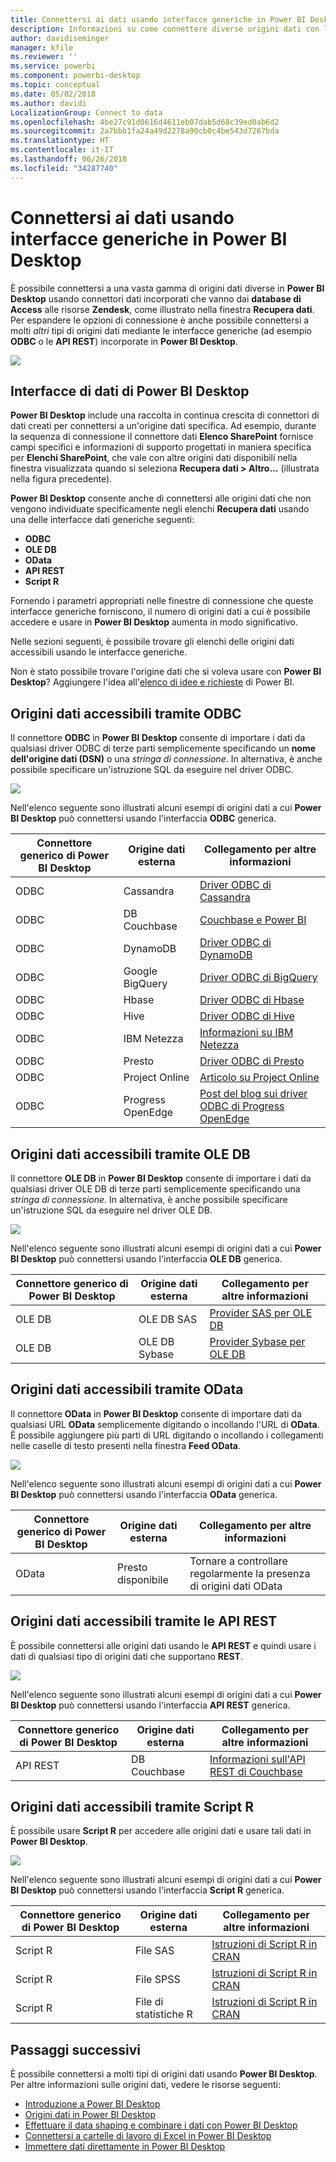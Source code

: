 ```yaml
---
title: Connettersi ai dati usando interfacce generiche in Power BI Desktop
description: Informazioni su come connettere diverse origini dati con le interfacce generiche in Power BI Desktop
author: davidiseminger
manager: kfile
ms.reviewer: ''
ms.service: powerbi
ms.component: powerbi-desktop
ms.topic: conceptual
ms.date: 05/02/2018
ms.author: davidi
LocalizationGroup: Connect to data
ms.openlocfilehash: 4be27c91d0616d4611eb07dab5d68c39ed0ab6d2
ms.sourcegitcommit: 2a7bbb1fa24a49d2278a90cb0c4be543d7267bda
ms.translationtype: HT
ms.contentlocale: it-IT
ms.lasthandoff: 06/26/2018
ms.locfileid: "34287740"
---
```

# <a name="connect-to-data-using-generic-interfaces-in-power-bi-desktop"></a>Connettersi ai dati usando interfacce generiche in Power BI Desktop
È possibile connettersi a una vasta gamma di origini dati diverse in **Power BI Desktop** usando connettori dati incorporati che vanno dai **database di Access** alle risorse **Zendesk**, come illustrato nella finestra **Recupera dati**. Per espandere le opzioni di connessione è anche possibile connettersi a molti *altri* tipi di origini dati mediante le interfacce generiche (ad esempio **ODBC** o le **API REST**) incorporate in **Power BI Desktop**.

![](media/desktop-connect-using-generic-interfaces/generic-data-interfaces_1.png)

## <a name="power-bi-desktop-data-interfaces"></a>Interfacce di dati di Power BI Desktop
**Power BI Desktop** include una raccolta in continua crescita di connettori di dati creati per connettersi a un'origine dati specifica. Ad esempio, durante la sequenza di connessione il connettore dati **Elenco SharePoint** fornisce campi specifici e informazioni di supporto progettati in maniera specifica per **Elenchi SharePoint**, che vale con altre origini dati disponibili nella finestra visualizzata quando si seleziona **Recupera dati > Altro...** (illustrata nella figura precedente).

**Power BI Desktop** consente anche di connettersi alle origini dati che non vengono individuate specificamente negli elenchi **Recupera dati** usando una delle interfacce dati generiche seguenti:

* **ODBC**
* **OLE DB**
* **OData**
* **API REST**
* **Script R**

Fornendo i parametri appropriati nelle finestre di connessione che queste interfacce generiche forniscono, il numero di origini dati a cui è possibile accedere e usare in **Power BI Desktop** aumenta in modo significativo.

Nelle sezioni seguenti, è possibile trovare gli elenchi delle origini dati accessibili usando le interfacce generiche.

Non è stato possibile trovare l'origine dati che si voleva usare con **Power BI Desktop**? Aggiungere l'idea all'[elenco di idee e richieste](https://ideas.powerbi.com/) di Power BI.

## <a name="data-sources-accessible-through-odbc"></a>Origini dati accessibili tramite ODBC
Il connettore **ODBC** in **Power BI Desktop** consente di importare i dati da qualsiasi driver ODBC di terze parti semplicemente specificando un **nome dell'origine dati (DSN)** o una *stringa di connessione*. In alternativa, è anche possibile specificare un'istruzione SQL da eseguire nel driver ODBC.

![](media/desktop-connect-using-generic-interfaces/generic-data-interfaces_2.png)

Nell'elenco seguente sono illustrati alcuni esempi di origini dati a cui **Power BI Desktop** può connettersi usando l'interfaccia **ODBC** generica.

| Connettore generico di Power BI Desktop | Origine dati esterna | Collegamento per altre informazioni |
| --- | --- | --- |
| ODBC |Cassandra |[Driver ODBC di Cassandra](http://www.simba.com/drivers/cassandra-odbc-jdbc/) |
| ODBC |DB Couchbase |[Couchbase e Power BI](https://powerbi.microsoft.com/en-us/blog/visualizing-data-from-couchbase-server-v4-using-power-bi/) |
| ODBC |DynamoDB |[Driver ODBC di DynamoDB](http://www.simba.com/drivers/dynamodb-odbc-jdbc/) |
| ODBC |Google BigQuery |[Driver ODBC di BigQuery](http://www.simba.com/drivers/bigquery-odbc-jdbc/) |
| ODBC |Hbase |[Driver ODBC di Hbase](http://www.simba.com/drivers/hbase-odbc-jdbc/) |
| ODBC |Hive |[Driver ODBC di Hive](http://www.simba.com/drivers/hive-odbc-jdbc/) |
| ODBC |IBM Netezza |[Informazioni su IBM Netezza](https://www.ibm.com/support/knowledgecenter/SSULQD_7.2.1/com.ibm.nz.datacon.doc/c_datacon_plg_overview.html) |
| ODBC |Presto |[Driver ODBC di Presto](http://www.simba.com/drivers/presto-odbc-jdbc/) |
| ODBC |Project Online |[Articolo su Project Online](desktop-project-online-connect-to-data.md) |
| ODBC |Progress OpenEdge |[Post del blog sui driver ODBC di Progress OpenEdge](https://na01.safelinks.protection.outlook.com/?url=https%3A%2F%2Fwww.progress.com%2Fblogs%2Fconnect-microsoft-power-bi-to-openedge-via-odbc-driver&data=02%7C01%7CMatt.Masson%40microsoft.com%7C5e63742e6c454308b58a08d4034b5923%7C72f988bf86f141af91ab2d7cd011db47%7C1%7C0%7C636137069555329811&sdata=gSu2Rq3vZ0uBVOgjaXxd8Y3uBf%2B8DidX6PG33jwAduY%3D&reserved=0) |

## <a name="data-sources-accessible-through-ole-db"></a>Origini dati accessibili tramite OLE DB
Il connettore **OLE DB** in **Power BI Desktop** consente di importare i dati da qualsiasi driver OLE DB di terze parti semplicemente specificando una *stringa di connessione*. In alternativa, è anche possibile specificare un'istruzione SQL da eseguire nel driver OLE DB.

![](media/desktop-connect-using-generic-interfaces/generic-data-interfaces_3.png)

Nell'elenco seguente sono illustrati alcuni esempi di origini dati a cui **Power BI Desktop** può connettersi usando l'interfaccia **OLE DB** generica.

| Connettore generico di Power BI Desktop | Origine dati esterna | Collegamento per altre informazioni |
| --- | --- | --- |
| OLE DB |OLE DB SAS |[Provider SAS per OLE DB](https://support.sas.com/downloads/package.htm?pid=648) |
| OLE DB |OLE DB Sybase |[Provider Sybase per OLE DB](http://infocenter.sybase.com/help/index.jsp?topic=/com.sybase.infocenter.dc35888.1550/doc/html/jon1256941734395.html) |

## <a name="data-sources-accessible-through-odata"></a>Origini dati accessibili tramite OData
Il connettore **OData** in **Power BI Desktop** consente di importare dati da qualsiasi URL **OData** semplicemente digitando o incollando l'URL di **OData**. È possibile aggiungere più parti di URL digitando o incollando i collegamenti nelle caselle di testo presenti nella finestra **Feed OData**.

![](media/desktop-connect-using-generic-interfaces/generic-data-interfaces_4.png)

Nell'elenco seguente sono illustrati alcuni esempi di origini dati a cui **Power BI Desktop** può connettersi usando l'interfaccia **OData** generica.

| Connettore generico di Power BI Desktop | Origine dati esterna | Collegamento per altre informazioni |
| --- | --- | --- |
| OData |Presto disponibile |Tornare a controllare regolarmente la presenza di origini dati OData |

## <a name="data-sources-accessible-through-rest-apis"></a>Origini dati accessibili tramite le API REST
È possibile connettersi alle origini dati usando le **API REST** e quindi usare i dati di qualsiasi tipo di origini dati che supportano **REST**.

![](media/desktop-connect-using-generic-interfaces/generic-data-interfaces_5.png)

Nell'elenco seguente sono illustrati alcuni esempi di origini dati a cui **Power BI Desktop** può connettersi usando l'interfaccia **API REST** generica.

| Connettore generico di Power BI Desktop | Origine dati esterna | Collegamento per altre informazioni |
| --- | --- | --- |
| API REST |DB Couchbase |[Informazioni sull'API REST di Couchbase](https://powerbi.microsoft.com/en-us/blog/visualizing-data-from-couchbase-server-v4-using-power-bi/) |

## <a name="data-sources-accessible-through-r-script"></a>Origini dati accessibili tramite Script R
È possibile usare **Script R** per accedere alle origini dati e usare tali dati in **Power BI Desktop**.

![](media/desktop-connect-using-generic-interfaces/r-scripts-2.png)

Nell'elenco seguente sono illustrati alcuni esempi di origini dati a cui **Power BI Desktop** può connettersi usando l'interfaccia **Script R** generica.

| Connettore generico di Power BI Desktop | Origine dati esterna | Collegamento per altre informazioni |
| --- | --- | --- |
| Script R |File SAS |[Istruzioni di Script R in CRAN](https://cran.r-project.org/doc/manuals/R-data.html) |
| Script R |File SPSS |[Istruzioni di Script R in CRAN](https://cran.r-project.org/doc/manuals/R-data.html) |
| Script R |File di statistiche R |[Istruzioni di Script R in CRAN](https://cran.r-project.org/doc/manuals/R-data.html) |

## <a name="next-steps"></a>Passaggi successivi
È possibile connettersi a molti tipi di origini dati usando **Power BI Desktop**. Per altre informazioni sulle origini dati, vedere le risorse seguenti:

* [Introduzione a Power BI Desktop](desktop-getting-started.md)
* [Origini dati in Power BI Desktop](desktop-data-sources.md)
* [Effettuare il data shaping e combinare i dati con Power BI Desktop](desktop-shape-and-combine-data.md)
* [Connettersi a cartelle di lavoro di Excel in Power BI Desktop](desktop-connect-excel.md)   
* [Immettere dati direttamente in Power BI Desktop](desktop-enter-data-directly-into-desktop.md)   

